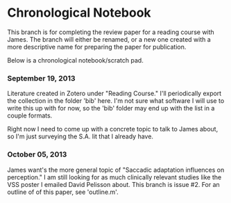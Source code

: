 Chronological Notebook
======================

This branch is for completing the review paper for a reading course with James. The branch will either be renamed, or a new one created
with a more descriptive name for preparing the paper for publication.

Below is a chronological notebook/scratch pad. 

### September 19, 2013
Literature created in Zotero under "Reading Course." I'll periodically export the collection in the folder 'bib' here. I'm not sure what software I will use to write this up with for now, so the 'bib' folder may end up with the list in a couple formats. 

Right now I need to come up with a concrete topic to talk to James about, so I'm just surveying the S.A. lit that I already have.

### October 05, 2013
James want's the more general topic of  "Saccadic adaptation influences on perception." I am still looking for as much clinically relevant studies like the VSS poster I emailed David Pelisson about. 
This branch is issue #2.
For an outline of of this paper, see 'outline.m'. 
